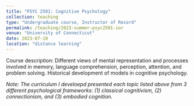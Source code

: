 ```yaml
---
title: "PSYC 2501: Cognitive Psychology"
collection: teaching
type: "Undergraduate course, Instructor of Record"
permalink: /teaching/2023-summer-psyc2501-ior
venue: "University of Connecticut"
date: 2023-07-10
location: "distance learning"
---
```


Course description: Different views of mental representation and processes involved in memory, language comprehension, perception, attention, and problem solving. Historical development of models in cognitive psychology.

*Note: The curriculum I develoepd presented each topic listed above from 3 different psychological frameworks: (1) classical cognitivism, (2) connectionism, and (3) embodied cognition.*
